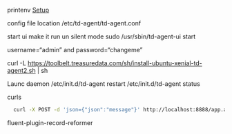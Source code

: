 

printenv
[Setup](https://docs.fluentd.org/v0.12/articles/install-by-deb)

config file location
/etc/td-agent/td-agent.conf

start ui
make it run un silent mode
sudo /usr/sbin/td-agent-ui start

username=“admin” and password=“changeme”

curl -L https://toolbelt.treasuredata.com/sh/install-ubuntu-xenial-td-agent2.sh | sh

Launc daemon
/etc/init.d/td-agent restart
/etc/init.d/td-agent status

curls
```bash
  curl -X POST -d 'json={"json":"message"}' http://localhost:8888/app.access
```


fluent-plugin-record-reformer
